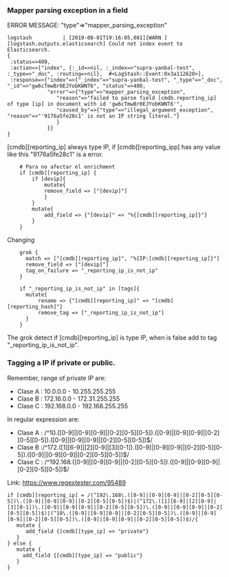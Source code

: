 ### Mapper parsing exception in a field

ERROR MESSAGE: "type"=>"mapper_parsing_exception"

```
logstash          | [2019-08-01T19:16:05,081][WARN ][logstash.outputs.elasticsearch] Could not index event to Elasticsearch.
{
 :status=>400, 
 :action=>["index", {:_id=>nil, :_index=>"supra-yanbal-test", :_type=>"_doc", :routing=>nil},  #<LogStash::Event:0x3a112620>], 
 :response=>{"index"=>{"_index"=>"supra-yanbal-test", "_type"=>"_doc", "_id"=>"gw6cTmwBr0EJYobKWNT6", "status"=>400, 
             "error"=>{"type"=>"mapper_parsing_exception", 
                "reason"=>"failed to parse field [cmdb.reporting_ip] of type [ip] in document with id 'gw6cTmwBr0EJYobKWNT6'", 
                "caused_by"=>{"type"=>"illegal_argument_exception", "reason"=>"'9176a5fe28c1' is not an IP string literal."}
                }
             }}
}
```
[cmdb][reporting_ip] always type IP, if [cmdb][reporting_ipp] has any value like this "9176a5fe28c1" is a error.

```
    # Para no afectar el enrichment
    if [cmdb][reporting_ip] {
        if [devip]{
            mutate{
            remove_field => ["[devip]"]
            }
        }
        mutate{
            add_field => {"[devip]" => "%{[cmdb][reporting_ip]}"}
        }
    }
```
Changing
```
    grok {
      match => ["[cmdb][reporting_ip]", "%{IP:[cmdb][reporting_ip]}"]
      remove_field => ["[devip]"]
      tag_on_failure => "_reporting_ip_is_not_ip"
    }

    if "_reporting_ip_is_not_ip" in [tags]{
      mutate{
          rename => {"[cmdb][reporting_ip]" => "[cmdb][reporting_hash]"}
          remove_tag => ["_reporting_ip_is_not_ip"]
      }
    }
```
The grok detect if [cmdb][reporting_ip] is type IP, when is false add to tag "_reporting_ip_is_not_ip".



### Tagging a IP if private or public.

Remember, range of private IP are:
 * Clase A : 10.0.0.0    -   10.255.255.255
 * Clase B : 172.16.0.0  -  172.31.255.255 
 * Clase C : 192.168.0.0 -  192.168.255.255

In regular expression are:
 * Clase A : /^10\.([0-9]|[0-9][0-9]|[0-2][0-5][0-5])\.([0-9]|[0-9][0-9]|[0-2][0-5][0-5])\.([0-9]|[0-9][0-9]|[0-2][0-5][0-5])$/
 * Clase B :/^172\.([1][6-9]|[2][0-9]|[3][0-1])\.([0-9]|[0-9][0-9]|[0-2][0-5][0-5])\.([0-9]|[0-9][0-9]|[0-2][0-5][0-5])$/
 * Clase C : /^192\.168\.([0-9]|[0-9][0-9]|[0-2][0-5][0-5])\.([0-9]|[0-9][0-9]|[0-2][0-5][0-5])$/

Link: https://www.regextester.com/95489

```
if [cmdb][reporting_ip] = /(^192\.168\.([0-9]|[0-9][0-9]|[0-2][0-5][0-5])\.([0-9]|[0-9][0-9]|[0-2][0-5][0-5])$)|(^172\.([1][6-9]|[2][0-9]|[3][0-1])\.([0-9]|[0-9][0-9]|[0-2][0-5][0-5])\.([0-9]|[0-9][0-9]|[0-2][0-5][0-5])$)|(^10\.([0-9]|[0-9][0-9]|[0-2][0-5][0-5])\.([0-9]|[0-9][0-9]|[0-2][0-5][0-5])\.([0-9]|[0-9][0-9]|[0-2][0-5][0-5])$)/{
   mutate {
      add_field {[cmdb][type_ip] => "private"}
   }
} else {
   mutate {
     add_field {[cmdb][type_ip] => "public"}
   }
}
```
